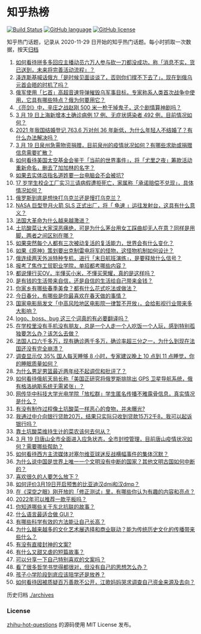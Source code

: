 # 知乎热榜
[![Build Status](https://github.com/ToWeLong/zhihu-hot-questions/workflows/CI/badge.svg)](https://github.com/ToWeLong/zhihu-hot-questions/actions)
[![GitHub language](https://img.shields.io/badge/language-golang-orange.svg)](https://golang.org/)
[![GitHub license](https://img.shields.io/github/license/ToWeLong/zhihu-hot-questions)](https://github.com/ToWeLong/zhihu-hot-questions/blob/main/LICENSE)

知乎热门话题，记录从 2020-11-29 日开始的知乎热门话题。每小时抓取一次数据，按天[归档](./archives)

<!-- BEGIN -->

1. [如何看待拼多多回应主播动员六万人参与砍一刀都没成功，称「消息不实，货已送到，未来将完善活动流程」？](https://www.zhihu.com/question/522880081)
1. [泽连斯基喊话俄方「是时候见面谈谈了，否则你们撑不下去了」，现在到俄乌元首会晤的时机了吗？](https://www.zhihu.com/question/522913500)
1. [俄军使用「匕首」高超音速导弹摧毁乌军事目标，专家称系人类首次战争中使用，它具有哪些特点？俄为何要用它？](https://www.zhihu.com/question/522907966)
1. [《亮剑》中，辛庄之战赵刚 500 米一枪干掉鬼子，这个剧情算神剧吗？](https://www.zhihu.com/question/277646651)
1. [3 月 19 日上海新增本土确诊病例 17 例、无症状感染者 492 例，目前情况如何？](https://www.zhihu.com/question/522982509)
1. [2021 年我国结婚登记 763.6 万对创 36 年新低，为什么年轻人不结婚了？有什么办法解决吗？](https://www.zhihu.com/question/522928203)
1. [3 月 19 日泉州急需物资捐赠，目前泉州的疫情状况如何？有哪些求助或捐赠信息需要扩散？](https://www.zhihu.com/question/522936350)
1. [如何看待美国太空基金会鉴于「当前的世界事件」，将「尤里之夜」筹款活动重新命名，删去了加加林的名字？](https://www.zhihu.com/question/522812362)
1. [如果去实体店指名道姓要一台电脑会不会被坑?](https://www.zhihu.com/question/449490091)
1. [17 岁学生校企工厂实习三请病假遭拒死亡，家属称「承诺赔偿不兑现」，具体情况如何？](https://www.zhihu.com/question/522875934)
1. [俄罗斯到底是想快打乌克兰还是慢打乌克兰？](https://www.zhihu.com/question/522469201)
1. [NASA 巨型登月火箭 SLS 正式出厂，将「 龟速 」运往发射台，这具有什么意义？](https://www.zhihu.com/question/522625847)
1. [法国大革命为什么越来越激进？](https://www.zhihu.com/question/355174661)
1. [土坑酸菜让大家深恶痛绝，可是为什么茅台用女工踩曲却无人在意？同样是用脚，两者之间区别在哪？](https://www.zhihu.com/question/522544974)
1. [如果突然每个人都有三次被动复活的复活能力，世界会有什么变化？](https://www.zhihu.com/question/516374355)
1. [如果《原神》策划要出克制雷电将军的怪物，这怪物机制如何设计？](https://www.zhihu.com/question/522734630)
1. [俄连续两天外派特种专机，进行「末日航班演练」，是要释放什么信号？](https://www.zhihu.com/question/522723138)
1. [报考了焦作工贸职业学院，单招都考哪些内容？](https://www.zhihu.com/question/454048075)
1. [都说懂行买OV，半懂买小米，不懂买荣耀，真的是这样吗？](https://www.zhihu.com/question/511890416)
1. [是有钱的生活带来自信，还是自信的生活给自己带来金钱？](https://www.zhihu.com/question/522849487)
1. [你家乡有哪些春季美食？都有什么花式吃法或做法？](https://www.zhihu.com/question/519721710)
1. [今日春分，有哪些是你最喜欢在春天做的事情？](https://www.zhihu.com/question/522899225)
1. [国家电影局发文「中高风险地区电影院一律暂不开放」，会给影视行业带来多大影响？](https://www.zhihu.com/question/522725331)
1. [logo、boss、bug 这三个词真的有必要翻译吗？](https://www.zhihu.com/question/516073418)
1. [在学校里没有手机没有朋友，总是一个人走一个人吃饭一个人玩，感到特别孤独要怎么办？该怎么去做？](https://www.zhihu.com/question/519679128)
1. [法国人口六千多万，现有确诊两千多万，确诊率超三分之一，为什么到现在法国还没有完全崩溃？](https://www.zhihu.com/question/521888462)
1. [调查显示仅 35% 国人每天睡够 8 小时，专家建议晚上 10 点到 11 点睡觉，你的睡眠质量如何？](https://www.zhihu.com/question/522817232)
1. [为什么男足男篮最近两年经不起调侃和批评了？](https://www.zhihu.com/question/522557931)
1. [如何看待俄航天局长称「美国正研究将俄罗斯排除出 GPS 卫星导航系统，俄有格洛纳斯系统无需紧张」？](https://www.zhihu.com/question/522905172)
1. [网传华中科技大学光电学院「放松群」学生匿名传播不雅露骨信息，真实情况是什么？](https://www.zhihu.com/question/522288423)
1. [有没有制作过程像土坑酸菜一样恶心的食物，并未曝光?](https://www.zhihu.com/question/522768103)
1. [我通过中介向银行贷款20万，结果只实际只收到贷款15万2千8，我可以起诉银行吗？](https://www.zhihu.com/question/401496121)
1. [靠土坑酸菜维持生计的菜农该何去何从？](https://www.zhihu.com/question/522430979)
1. [3 月 19 日唐山全市全面进入应急状态，全市封控管理，目前唐山疫情状况如何？需要哪些帮助？](https://www.zhihu.com/question/522933198)
1. [如何看待西方主流媒体对塞尔维亚球迷反战横幅事件的集体沉默？](https://www.zhihu.com/question/522801411)
1. [为什么说中国是世界上唯一一个文明没有中断的国家？其他文明古国如何中断的？](https://www.zhihu.com/question/32682567)
1. [喜欢很久的人要怎么放下？](https://www.zhihu.com/question/522797924)
1. [如何评价3月19日开启预售的比亚迪汉dmi和汉dmp？](https://www.zhihu.com/question/522827787)
1. [在《深空之眼》刚开放的「修正测试」里，有哪些你认为有趣的内容和亮点？](https://www.zhihu.com/question/522449225)
1. [2022年可以推荐一款平板吗？](https://www.zhihu.com/question/517134700)
1. [你知道哪些关于东北抗联的故事？](https://www.zhihu.com/question/357841275)
1. [什么语言最适合做 GUI？](https://www.zhihu.com/question/276815517)
1. [有哪些科学有效的方法能让自己长高？](https://www.zhihu.com/question/306054024)
1. [为什么越来越多的文化艺术展选择和商业联动？能为传统历史文化的传播带来些什么？](https://www.zhihu.com/question/522234784)
1. [有没有直接封神的文案?](https://www.zhihu.com/question/517859383)
1. [有什么又甜又虐的短篇故事？](https://www.zhihu.com/question/481850664)
1. [可以分享一下自己特别喜欢的文案吗？](https://www.zhihu.com/question/512743114)
1. [看了很多哲学书觉得都很对，但没有自己的思想怎么办？](https://www.zhihu.com/question/522565260)
1. [孩子小学阶段到底应该陪学还是放养？](https://www.zhihu.com/question/520615190)
1. [如何看待因被质疑百万善款不公开，江歌妈妈哭求调查自己资金来源及去向？](https://www.zhihu.com/question/521806980)

<!-- END -->

历史归档 [./archives](./archives)


### License
[zhihu-hot-questions](https://github.com/towelong/zhihu-hot-questions) 的源码使用 MIT License 发布。